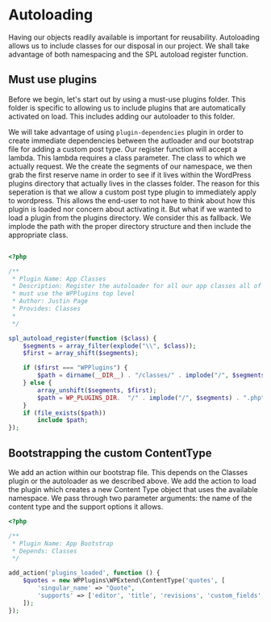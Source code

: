 Autoloading
===========
Having our objects readily available is important for reusability. Autoloading
allows us to include classes for our disposal in our project. We shall take
advantage of both namespacing and the SPL autoload register function.

Must use plugins
----------------
Before we begin, let's start out by using a must-use plugins folder. This folder
is specific to allowing us to include plugins that are automatically activated
on load. This includes adding our autoloader to this folder. 

We will take advantage of using `plugin-dependencies` plugin in order to create
immediate dependencies between the autloader and our bootstrap file for adding a
custom post type. Our register function will accept a lambda. This lambda
requires a class parameter. The class to which we actually request. We the
create the segments of our namespace, we then grab the first reserve name in
order to see if it lives within the WordPress plugins directory that actually
lives in the classes folder. The reason for this seperation is that we allow a
custom post type plugin to immediately apply to wordpress. This allows the
end-user to not have to think about how this plugin is loaded nor concern about
activating it. But what if we wanted to load a plugin from the plugins
directory. We consider this as fallback. We implode the path with the proper
directory structure and then include the appropriate class.

```php

<?php

/**
 * Plugin Name: App Classes
 * Description: Register the autoloader for all our app classes all of which
 * must use the WPPlugins top level
 * Author: Justin Page
 * Provides: Classes
 *
 */

spl_autoload_register(function ($class) {
	$segments = array_filter(explode("\\", $class));
	$first = array_shift($segments);

	if ($first === "WPPlugins") {
		$path = dirname(__DIR__) . "/classes/" . implode("/", $segments) . ".php";
	} else {
		array_unshift($segments, $first);
		$path = WP_PLUGINS_DIR.  "/" . implode("/", $segments) . ".php";
	}
	if (file_exists($path))
		include $path;
});
```

Bootstrapping the custom ContentType
------------------------------------
We add an action within our bootstrap file. This depends on the Classes plugin
or the autoloader as we described above. We add the action to load the plugin
which creates a new Content Type object that uses the available namespace. We
pass through two parameter arguments: the name of the content type and the
support options it allows.

```php
<?php

/**
 * Plugin Name: App Bootstrap
 * Depends: Classes
 */

add_action('plugins_loaded', function () {
	$quotes = new WPPlugins\WPExtend\ContentType('quotes', [
		'singular_name' => "Quote",
		'supports' => ['editor', 'title', 'revisions', 'custom_fields', 'thumbnail']
	]);
});
```

